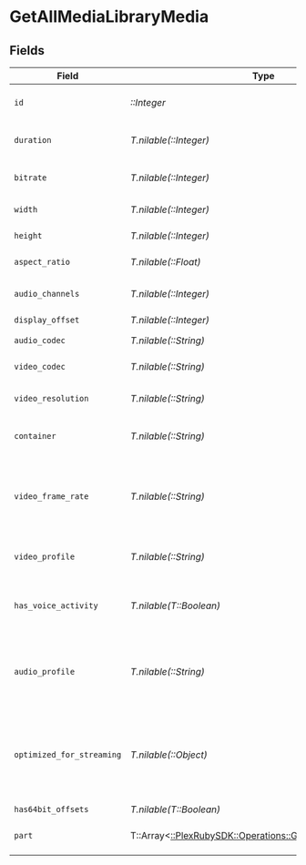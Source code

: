 # GetAllMediaLibraryMedia


## Fields

| Field                                                                                                            | Type                                                                                                             | Required                                                                                                         | Description                                                                                                      | Example                                                                                                          |
| ---------------------------------------------------------------------------------------------------------------- | ---------------------------------------------------------------------------------------------------------------- | ---------------------------------------------------------------------------------------------------------------- | ---------------------------------------------------------------------------------------------------------------- | ---------------------------------------------------------------------------------------------------------------- |
| `id`                                                                                                             | *::Integer*                                                                                                      | :heavy_check_mark:                                                                                               | Unique media identifier.                                                                                         | 387322                                                                                                           |
| `duration`                                                                                                       | *T.nilable(::Integer)*                                                                                           | :heavy_minus_sign:                                                                                               | Duration of the media in milliseconds.                                                                           | 9610350                                                                                                          |
| `bitrate`                                                                                                        | *T.nilable(::Integer)*                                                                                           | :heavy_minus_sign:                                                                                               | Bitrate in bits per second.                                                                                      | 25512                                                                                                            |
| `width`                                                                                                          | *T.nilable(::Integer)*                                                                                           | :heavy_minus_sign:                                                                                               | Video width in pixels.                                                                                           | 3840                                                                                                             |
| `height`                                                                                                         | *T.nilable(::Integer)*                                                                                           | :heavy_minus_sign:                                                                                               | Video height in pixels.                                                                                          | 1602                                                                                                             |
| `aspect_ratio`                                                                                                   | *T.nilable(::Float)*                                                                                             | :heavy_minus_sign:                                                                                               | Aspect ratio of the video.                                                                                       | 2.35                                                                                                             |
| `audio_channels`                                                                                                 | *T.nilable(::Integer)*                                                                                           | :heavy_minus_sign:                                                                                               | Number of audio channels.                                                                                        | 6                                                                                                                |
| `display_offset`                                                                                                 | *T.nilable(::Integer)*                                                                                           | :heavy_minus_sign:                                                                                               | N/A                                                                                                              | 50                                                                                                               |
| `audio_codec`                                                                                                    | *T.nilable(::String)*                                                                                            | :heavy_minus_sign:                                                                                               | Audio codec used.                                                                                                | eac3                                                                                                             |
| `video_codec`                                                                                                    | *T.nilable(::String)*                                                                                            | :heavy_minus_sign:                                                                                               | Video codec used.                                                                                                | hevc                                                                                                             |
| `video_resolution`                                                                                               | *T.nilable(::String)*                                                                                            | :heavy_minus_sign:                                                                                               | Video resolution (e.g., 4k).                                                                                     | 4k                                                                                                               |
| `container`                                                                                                      | *T.nilable(::String)*                                                                                            | :heavy_minus_sign:                                                                                               | File container type.                                                                                             | mkv                                                                                                              |
| `video_frame_rate`                                                                                               | *T.nilable(::String)*                                                                                            | :heavy_minus_sign:                                                                                               | Frame rate of the video. Values found include NTSC, PAL, 24p<br/>                                                | 24p                                                                                                              |
| `video_profile`                                                                                                  | *T.nilable(::String)*                                                                                            | :heavy_minus_sign:                                                                                               | Video profile (e.g., main 10).                                                                                   | main 10                                                                                                          |
| `has_voice_activity`                                                                                             | *T.nilable(T::Boolean)*                                                                                          | :heavy_minus_sign:                                                                                               | Indicates whether voice activity is detected.                                                                    | false                                                                                                            |
| `audio_profile`                                                                                                  | *T.nilable(::String)*                                                                                            | :heavy_minus_sign:                                                                                               | The audio profile used for the media (e.g., DTS, Dolby Digital, etc.).                                           | dts                                                                                                              |
| `optimized_for_streaming`                                                                                        | *T.nilable(::Object)*                                                                                            | :heavy_minus_sign:                                                                                               | Has this media been optimized for streaming. NOTE: This can be 0, 1, false or true                               |                                                                                                                  |
| `has64bit_offsets`                                                                                               | *T.nilable(T::Boolean)*                                                                                          | :heavy_minus_sign:                                                                                               | N/A                                                                                                              | false                                                                                                            |
| `part`                                                                                                           | T::Array<[::PlexRubySDK::Operations::GetAllMediaLibraryPart](../../models/operations/getallmedialibrarypart.md)> | :heavy_minus_sign:                                                                                               | An array of parts for this media item.                                                                           |                                                                                                                  |